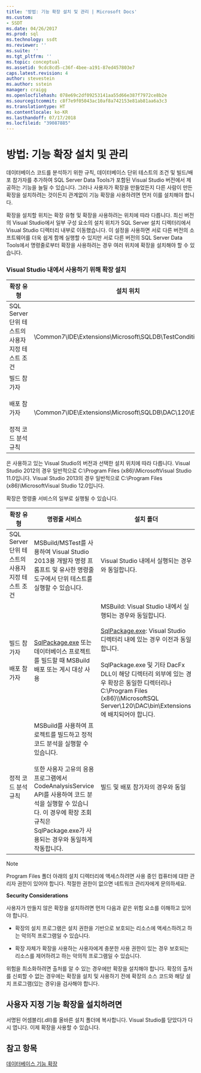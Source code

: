 ```yaml
---
title: '방법: 기능 확장 설치 및 관리 | Microsoft Docs'
ms.custom:
- SSDT
ms.date: 04/26/2017
ms.prod: sql
ms.technology: ssdt
ms.reviewer: ''
ms.suite: ''
ms.tgt_pltfrm: ''
ms.topic: conceptual
ms.assetid: 9cdc8cd5-c36f-4bee-a191-87ed457803e7
caps.latest.revision: 4
author: stevestein
ms.author: sstein
manager: craigg
ms.openlocfilehash: 078e69c2df09253141aa55d66e387f7972ce8b2e
ms.sourcegitcommit: c8f7e9f05043ac10af8a742153e81ab81aa6a3c3
ms.translationtype: HT
ms.contentlocale: ko-KR
ms.lasthandoff: 07/17/2018
ms.locfileid: "39087885"
---
```

# <a name="how-to-install-and-manage-feature-extensions"></a>방법: 기능 확장 설치 및 관리
데이터베이스 코드를 분석하기 위한 규칙, 데이터베이스 단위 테스트의 조건 및 빌드/배포 참가자를 추가하여 SQL Server Data Tools가 포함된 Visual Studio 버전에서 제공하는 기능을 늘릴 수 있습니다. 그러나 사용자가 확장을 만들었든지 다른 사람이 만든 확장을 설치하려는 것이든지 관계없이 기능 확장을 사용하려면 먼저 이를 설치해야 합니다.  
  
확장을 설치할 위치는 확장 유형 및 확장을 사용하려는 위치에 따라 다릅니다. 최신 버전의 Visual Studio에서 일부 구성 요소의 설치 위치가 SQL Server 설치 디렉터리에서 Visual Studio 디렉터리 내부로 이동했습니다. 이 설정을 사용하면 서로 다른 버전의 소프트웨어를 더욱 쉽게 함께 실행할 수 있지만 서로 다른 버전의 SQL Server Data Tools에서 명령줄로부터 확장을 사용하려는 경우 여러 위치에 확장을 설치해야 할 수 있습니다.  
  
### <a name="installing-extensions-for-use-inside-visual-studio"></a>Visual Studio 내에서 사용하기 위해 확장 설치  
  
|확장 유형|설치 위치|  
|------------------|--------------------|  
|SQL Server 단위 테스트의 사용자 지정 테스트 조건|<Visual Studio Install Dir>\Common7\IDE\Extensions\\Microsoft\SQLDB\TestConditions|  
|빌드 참가자<br /><br />배포 참가자<br /><br />정적 코드 분석 규칙|<Visual Studio Install Dir>\Common7\IDE\Extensions\\Microsoft\SQLDB\DAC\120\Extensions|  
  
<Visual Studio Install Dir>은 사용하고 있는 Visual Studio의 버전과 선택한 설치 위치에 따라 다릅니다. Visual Studio 2012의 경우 일반적으로 C:\Program Files (x86)\\MicrosoftVisual Studio 11.0입니다. Visual Studio 2013의 경우 일반적으로 C:\Program Files (x86)\\MicrosoftVisual Studio 12.0입니다.  
  
확장은 명령줄 서비스의 일부로 실행될 수 있습니다.  
  
|확장 유형|명령줄 서비스|설치 폴더|  
|------------------|------------------------|------------------|  
|SQL Server 단위 테스트의 사용자 지정 테스트 조건|MSBuild/MSTest를 사용하여 Visual Studio 2013용 개발자 명령 프롬프트 및 유사한 명령줄 도구에서 단위 테스트를 실행할 수 있습니다.|Visual Studio 내에서 실행되는 경우와 동일합니다.|  
|빌드 참가자<br /><br />배포 참가자|[SqlPackage.exe](../tools/sqlpackage.md) 또는 데이터베이스 프로젝트를 빌드할 때 MSBuild 배포 또는 게시 대상 사용|MSBuild: Visual Studio 내에서 실행되는 경우와 동일합니다.<br /><br />[SqlPackage.exe](../tools/sqlpackage.md): Visual Studio 디렉터리 내에 있는 경우 이전과 동일합니다.<br /><br />SqlPackage.exe 및 기타 DacFx DLL이 해당 디렉터리 외부에 있는 경우 확장은 동일한 디렉터리나 C:\Program Files (x86)\\\MicrosoftSQL Server\120\DAC\bin\Extensions에 배치되어야 합니다.|  
|정적 코드 분석 규칙|MSBuild를 사용하여 프로젝트를 빌드하고 정적 코드 분석을 실행할 수 있습니다.<br /><br />또한 사용자 고유의 응용 프로그램에서 CodeAnalysisService API를 사용하여 코드 분석을 실행할 수 있습니다. 이 경우에 확장 조회 규칙은 SqlPackage.exe가 사용되는 경우와 동일하게 작동합니다.|빌드 및 배포 참가자의 경우와 동일|  
  
> [!NOTE]  
> Program Files 폴더 아래의 설치 디렉터리에 액세스하려면 사용 중인 컴퓨터에 대한 관리자 권한이 있어야 합니다. 적절한 권한이 없으면 네트워크 관리자에게 문의하세요.  
  
**Security Considerations**  
  
사용자가 만들지 않은 확장을 설치하려면 먼저 다음과 같은 위험 요소를 이해하고 있어야 합니다.  
  
-   확장의 설치 프로그램은 설치 권한을 기반으로 보호되는 리소스에 액세스하려고 하는 악의적 프로그램일 수 있습니다.  
  
-   확장 자체가 확장을 사용하는 사용자에게 충분한 사용 권한이 있는 경우 보호되는 리소스를 제어하려고 하는 악의적 프로그램일 수 있습니다.  
  
위험을 최소화하려면 출처를 알 수 있는 경우에만 확장을 설치해야 합니다. 확장의 출처를 신뢰할 수 없는 경우에는 확장을 설치 및 사용하기 전에 확장의 소스 코드와 해당 설치 프로그램(있는 경우)을 검사해야 합니다.  
  
## <a name="to-install-a-custom-feature-extension"></a>사용자 지정 기능 확장을 설치하려면  
서명된 어셈블리(.dll)를 올바른 설치 폴더에 복사합니다. Visual Studio를 닫았다가 다시 엽니다. 이제 확장을 사용할 수 있습니다.  
  
## <a name="see-also"></a>참고 항목  
[데이터베이스 기능 확장](../ssdt/extending-the-database-features.md)  
  
